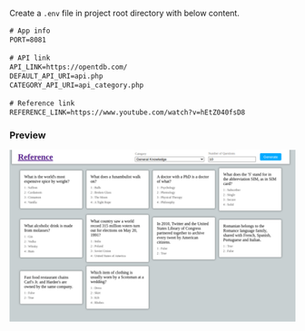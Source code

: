 Create a `.env` file in project root directory with below content.

```properties
# App info
PORT=8081

# API link
API_LINK=https://opentdb.com/
DEFAULT_API_URI=api.php
CATEGORY_API_URI=api_category.php

# Reference link
REFERENCE_LINK=https://www.youtube.com/watch?v=hEtZ040fsD8
```

### __Preview__
![Alt text](Flashcard_Quiz.png)
